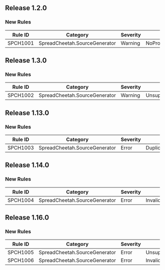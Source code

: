 ## Release 1.2.0

### New Rules
Rule ID | Category | Severity | Notes
--------|----------|----------|-------
SPCH1001 | SpreadCheetah.SourceGenerator | Warning  | NoPropertiesFound


## Release 1.3.0

### New Rules
Rule ID | Category | Severity | Notes
--------|----------|----------|-------
SPCH1002 | SpreadCheetah.SourceGenerator | Warning  | UnsupportedTypeForCellValue


## Release 1.13.0

### New Rules
Rule ID | Category | Severity | Notes
--------|----------|----------|-------
SPCH1003 | SpreadCheetah.SourceGenerator | Error | DuplicateColumnOrder


## Release 1.14.0

### New Rules
Rule ID | Category | Severity | Notes
--------|----------|----------|-------
SPCH1004 | SpreadCheetah.SourceGenerator | Error | InvalidColumnHeaderPropertyReference


## Release 1.16.0

### New Rules
Rule ID | Category | Severity | Notes
--------|----------|----------|-------
SPCH1005 | SpreadCheetah.SourceGenerator | Error | UnsupportedTypeForAttribute
SPCH1006 | SpreadCheetah.SourceGenerator | Error | InvalidAttributeArgument
